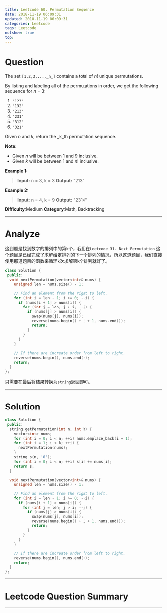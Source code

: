 ```yaml
---
title: Leetcode 60. Permutation Sequence
date: 2018-11-19 06:09:31
updated: 2018-11-19 06:09:31
categories: Leetcode
tags: Leetcode
notshow: true
top:
---
```


# Question

The set  `[1,2,3,...,_n_]`  contains a total of  _n_! unique permutations.

By listing and labeling all of the permutations in order, we get the following sequence for  _n_  = 3:

1. `"123"`
2. `"132"`
3. `"213"`
4. `"231"`
5. `"312"`
6. `"321"`

Given  _n_  and  _k_, return the  _k_th  permutation sequence.

**Note:**

- Given  _n_  will be between 1 and 9 inclusive.
- Given _k_ will be between 1 and  _n_! inclusive.

**Example 1:**

> **Input:** n = 3, k = 3
> **Output:** "213"

**Example 2:**

> **Input:** n = 4, k = 9
> **Output:** "2314"

**Difficulty**:Medium
**Category**:Math, Backtracking  

<!-- more -->

------------

# Analyze

这到题是找到数字的排列中的第`k`个，我们在`Leetcode 31. Next Permutation` 这个题目是已经完成了求解给定排列的下一个排列的情况，所以这道题目，我们直接使用那道题目的函数来循环`k`次求解第k个排列就好了。

```cpp
class Solution {
 public:
  void nextPermutation(vector<int>& nums) {
    unsigned len = nums.size() - 1;

    // Find an element from the right to left.
    for (int i = len - 1; i >= 0; --i) {
      if (nums[i + 1] > nums[i]) {
        for (int j = len; j > i; --j) {
          if (nums[j] > nums[i]) {
            swap(nums[j], nums[i]);
            reverse(nums.begin() + i + 1, nums.end());
            return;
          }
        }
      }
    }

    // If there are increate order from left to right.
    reverse(nums.begin(), nums.end());
    return;
  }
};
```

只需要在最后将结果转换为`string`返回即可。

------------

# Solution

```cpp
class Solution {
 public:
  string getPermutation(int n, int k) {
    vector<int> nums;
    for (int i = 0; i < n; ++i) nums.emplace_back(i + 1);
    for (int i = 1; i < k; ++i) {
      nextPermutation(nums);
    }
    string s(n, '0');
    for (int i = 0; i < n; ++i) s[i] += nums[i];
    return s;
  }

  void nextPermutation(vector<int>& nums) {
    unsigned len = nums.size() - 1;

    // Find an element from the right to left.
    for (int i = len - 1; i >= 0; --i) {
      if (nums[i + 1] > nums[i]) {
        for (int j = len; j > i; --j) {
          if (nums[j] > nums[i]) {
            swap(nums[j], nums[i]);
            reverse(nums.begin() + i + 1, nums.end());
            return;
          }
        }
      }
    }

    // If there are increate order from left to right.
    reverse(nums.begin(), nums.end());
    return;
  }
};
```

------------

# Leetcode Question Summary


------------
